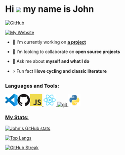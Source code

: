 <h1 align="Left">Hi <img src="https://media.giphy.com/media/hvRJCLFzcasrR4ia7z/giphy.gif" width="30px"> my name is John</h1>

<!-- [![twitter](https://img.shields.io/badge/Twitter-1DA1F2?style=for-the-badge&logo=twitter&logoColor=white)](https://twitter.com/johntrecker) -->
<!-- [![LinkedIn](https://img.shields.io/badge/LinkedIn-0077B5?style=for-the-badge&logo=linkedin&logoColor=white)](https://www.linkedin.com/in/johntrecker/) -->
[![GitHub](https://img.shields.io/badge/GitHub-100000?style=for-the-badge&logo=github&logoColor=white)](https://github.com/johntrecker)
<!-- [![Kaggle](https://img.shields.io/badge/Kaggle-20BEFF?style=for-the-badge&logo=Kaggle&logoColor=white)](https://www.kaggle.com/edemgold) -->
[![My Website](https://img.shields.io/website?label=My-Webiste&style=for-the-badge&url=https%3A%2F%2Fcodestackr.com)](https://johntrecker.com)

- 🔭 I'm currently working on [**a project**](https://github.com/johntrecker/Mortimer)

<!-- - 🌱 I’m currently learning **NLP** -->

- 👯 I’m looking to collaborate on **open source projects**

- 💬 Ask me about **myself and what I do**

<!-- - 📖 check out my blog [here](https://goldedem.hashnode.dev/) -->

<!-- - 📫 Reach me at **** -->
<!-- - ✒ Visit my personal website [here](https://goldedem.hashnode.dev/) -->

- ⚡ Fun fact **I love cycling and classic literature**

<h3 align="left">Languages and Tools:</h3>
<p align="left">
  <a href="https://www.javascript.org" target="_blank"> <img src="https://raw.githubusercontent.com/devicons/devicon/master/icons/javascript/javascript-original.svg" alt="javascript" width="40" height="40"/> 
  <a href="https://www.react.org" target="_blank"> <img src="https://raw.githubusercontent.com/devicons/devicon/master/icons/react/react-original.svg" alt="react" width="40" height="40"/> 
  <a href="https://git-scm.com/" target="_blank">
    <img src="https://www.vectorlogo.zone/logos/git-scm/git-scm-icon.svg" alt="git" width="40" height="40"/>
  </a>
  <a href="https://www.python.org" target="_blank"> <img src="https://raw.githubusercontent.com/devicons/devicon/master/icons/python/python-original.svg" alt="python" width="40" height="40"/> 
  <img align="left" alt="Visual Studio Code" width="40" height = "40" src="https://raw.githubusercontent.com/github/explore/80688e429a7d4ef2fca1e82350fe8e3517d3494d/topics/visual-studio-code/visual-studio-code.png" />
  <img align="left" alt="GitHub" width="40" height="40" src="https://raw.githubusercontent.com/github/explore/78df643247d429f6cc873026c0622819ad797942/topics/github/github.png" />
</p>

<h3 align="left">My Stats:</h3>

![John's GitHub stats](https://github-readme-stats.vercel.app/api?username=JohnTrecker&show_icons=true&theme=tokyonight&count_private=true)

[![Top Langs](https://github-readme-stats.vercel.app/api/top-langs/?username=JohnTrecker&layout=compact&text_color=00FFD2&icon_color=007bff&bg_color=171c28)
](https://github.com/JohnTrecker/github-readme-stats)


[![GitHub Streak](http://github-readme-streak-stats.herokuapp.com?user=JohnTrecker&theme=tokyonight)](https://git.io/streak-stats)
